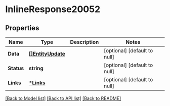 # InlineResponse20052

## Properties
Name | Type | Description | Notes
------------ | ------------- | ------------- | -------------
**Data** | [**[]EntityUpdate**](EntityUpdate.md) |  | [optional] [default to null]
**Status** | **string** |  | [optional] [default to null]
**Links** | [***Links**](Links.md) |  | [optional] [default to null]

[[Back to Model list]](../README.md#documentation-for-models) [[Back to API list]](../README.md#documentation-for-api-endpoints) [[Back to README]](../README.md)

